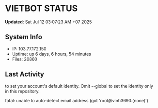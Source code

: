 # VIETBOT STATUS
**Updated**: Sat Jul 12 03:07:23 AM +07 2025

## System Info
- IP: 103.77.172.150
- Uptime: up 6 days, 6 hours, 54 minutes
- Files: 20860

## Last Activity

to set your account's default identity.
Omit --global to set the identity only in this repository.

fatal: unable to auto-detect email address (got 'root@vinh3690.(none)')
